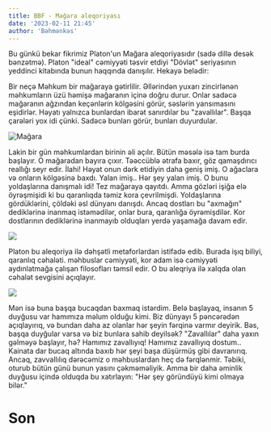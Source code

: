 ```yaml
---
title: BBF - Mağara aleqoriyası
date: '2023-02-11 21:45'
author: 'Bəhmənkəs'
---
```


Bu günkü bekar fikrimiz Platon'un Mağara aleqoriyasıdır (sadə dillə desək bənzətmə). Platon "ideal" cəmiyyəti təsvir etdiyi "Dövlət" seriyasının yeddinci kitabında bunun haqqında danışılır. Hekayə belədir:

Bir neçə Məhkum bir mağaraya gətirlilir. Əllərindən yuxarı zincirlənən məhkumların üzü həmişə mağaranın içinə doğru durur. Onlar sadəcə mağaranın ağzından keçənlərin kölgəsini görür, səslərin yansımasını eşidirlər. Həyatı yalnızca bunlardan ibarət sanırdılar bu "zavallılar". Başqa çarələri yox idi çünki. Sadəcə bunları görür, bunları duyurdular.

![Mağara](https://i.imgur.com/p2koc7C.png)

Lakin bir gün məhkumlardan birinin əli açılır. Bütün məsələ isə tam burda başlayır. O mağaradan bayıra çıxır. Təəccüblə ətrafa baxır, göz qamaşdırıcı reallığı seyr edir. İlahi! Həyat onun dərk etidiyin daha geniş imiş. O ağaclara və onların kölgəsinə baxdı. Yalan imiş.. Hər şey yalan imiş. O bunu yoldaşlarına danışmalı idi! Tez mağaraya qayıtdı. Amma gözləri işiğa elə öyrəşmişidi ki bu qaranlıqda təmiz kora çevrilmişdi. Yoldaşlarına gördüklərini, çöldəki əsl dünyanı danışdı. Ancaq dostları bu "axmağın" dediklərinə inanmaq istəmədilər, onlar bura, qaranlığa öyrəmişdilər. Kor dostlarının dediklərinə inanmayıb olduqları yerdə yaşamağa davam edir.

![](https://i.imgur.com/fVwkESg.png)

Platon bu aleqoriya ilə dəhşətli metaforlardan istifadə edib. Burada işıq biliyi, qaranlıq cəhaləti. məhbuslar cəmiyyəti, kor adam isə cəmiyyəti aydınlatmağa çalışan filosofları təmsil edir. O bu aleqriya ilə xalqda olan cəhalət sevgisini açıqlayır.

![](https://i.imgur.com/ezDD9ea.png)

Mən isə buna başqa bucaqdan baxmaq istərdim. Belə başlayaq, insanın 5 duyğusu var hamımıza məlum olduğu kimi. Biz dünyayı 5 pəncərədən açıqlayırıq, və bundan daha az olanlar hər şeyin fərqinə varmır deyirik. Bəs, başqa duyğular varsa və biz bunlara sahib deyilsək? "Zavallılar" daha yaxın gəlməyə başlayır, hə? Hamımız zavallıyıq! Hamımız zavallıyıq dostum.. Kainata dar bucaq altında baxıb hər şeyi başa düşürmüş gibi davranırıq. Ancaq, zavvallılıq dərəcəmiz o məhbuslardan heç də fərqlənmir. Təbiki, oturub bütün günü bunun yasını çəkməməliyik. Amma bir daha əminlik duyğusu içində olduqda bu xatırlayın: "Hər şey göründüyü kimi olmaya bilər."

# Son
